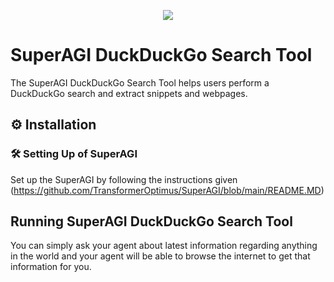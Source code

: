 <p align=center>
<a href="https://superagi.co"><img src=https://superagi.co/wp-content/uploads/2023/05/SuperAGI_icon.png></a>
</p>

# SuperAGI DuckDuckGo Search Tool

The SuperAGI DuckDuckGo Search Tool helps users perform a DuckDuckGo search and extract snippets and webpages.

## ⚙️ Installation

### 🛠 **Setting Up of SuperAGI**

Set up the SuperAGI by following the instructions given (https://github.com/TransformerOptimus/SuperAGI/blob/main/README.MD)

## Running SuperAGI DuckDuckGo Search Tool

You can simply ask your agent about latest information regarding anything in the world and your agent will be able to browse the internet to get that information for you.
